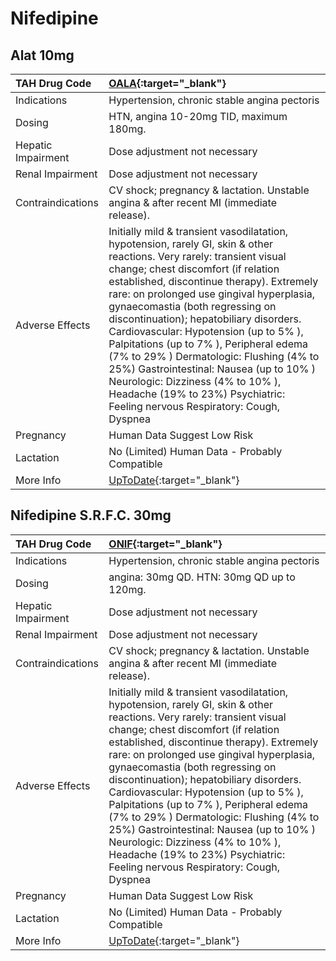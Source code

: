 # Nifedipine

## Alat 10mg

| TAH Drug Code      | [OALA](https://www.tahsda.org.tw/drugs/hissearch.php?drug_code=OALA){:target="_blank"}                                                                                                                                                                                                                                                                                                                                                                                                                                                                                                                                             |
|:-------------------|:-----------------------------------------------------------------------------------------------------------------------------------------------------------------------------------------------------------------------------------------------------------------------------------------------------------------------------------------------------------------------------------------------------------------------------------------------------------------------------------------------------------------------------------------------------------------------------------------------------------------------------------|
| Indications        | Hypertension, chronic stable angina pectoris                                                                                                                                                                                                                                                                                                                                                                                                                                                                                                                                                                                       |
| Dosing             | HTN, angina 10-20mg TID, maximum 180mg.                                                                                                                                                                                                                                                                                                                                                                                                                                                                                                                                                                                            |
| Hepatic Impairment | Dose adjustment not necessary                                                                                                                                                                                                                                                                                                                                                                                                                                                                                                                                                                                                      |
| Renal Impairment   | Dose adjustment not necessary                                                                                                                                                                                                                                                                                                                                                                                                                                                                                                                                                                                                      |
| Contraindications  | CV shock; pregnancy & lactation. Unstable angina & after recent MI (immediate release).                                                                                                                                                                                                                                                                                                                                                                                                                                                                                                                                            |
| Adverse Effects    | Initially mild & transient vasodilatation, hypotension, rarely GI, skin & other reactions. Very rarely: transient visual change; chest discomfort (if relation established, discontinue therapy). Extremely rare: on prolonged use gingival hyperplasia, gynaecomastia (both regressing on discontinuation); hepatobiliary disorders. Cardiovascular: Hypotension (up to 5% ), Palpitations (up to 7% ), Peripheral edema (7% to 29% ) Dermatologic: Flushing (4% to 25%) Gastrointestinal: Nausea (up to 10% ) Neurologic: Dizziness (4% to 10% ), Headache (19% to 23%) Psychiatric: Feeling nervous Respiratory: Cough, Dyspnea |
| Pregnancy          | Human Data Suggest Low Risk                                                                                                                                                                                                                                                                                                                                                                                                                                                                                                                                                                                                        |
| Lactation          | No (Limited) Human Data - Probably Compatible                                                                                                                                                                                                                                                                                                                                                                                                                                                                                                                                                                                      |
| More Info          | [UpToDate](https://www.uptodate.com/contents/nifedipine-drug-information){:target="_blank"}                                                                                                                                                                                                                                                                                                                                                                                                                                                                                                                                        |

## Nifedipine S.R.F.C. 30mg

| TAH Drug Code      | [ONIF](https://www.tahsda.org.tw/drugs/hissearch.php?drug_code=ONIF){:target="_blank"}                                                                                                                                                                                                                                                                                                                                                                                                                                                                                                                                             |
|:-------------------|:-----------------------------------------------------------------------------------------------------------------------------------------------------------------------------------------------------------------------------------------------------------------------------------------------------------------------------------------------------------------------------------------------------------------------------------------------------------------------------------------------------------------------------------------------------------------------------------------------------------------------------------|
| Indications        | Hypertension, chronic stable angina pectoris                                                                                                                                                                                                                                                                                                                                                                                                                                                                                                                                                                                       |
| Dosing             | angina: 30mg QD. HTN: 30mg QD up to 120mg.                                                                                                                                                                                                                                                                                                                                                                                                                                                                                                                                                                                         |
| Hepatic Impairment | Dose adjustment not necessary                                                                                                                                                                                                                                                                                                                                                                                                                                                                                                                                                                                                      |
| Renal Impairment   | Dose adjustment not necessary                                                                                                                                                                                                                                                                                                                                                                                                                                                                                                                                                                                                      |
| Contraindications  | CV shock; pregnancy & lactation. Unstable angina & after recent MI (immediate release).                                                                                                                                                                                                                                                                                                                                                                                                                                                                                                                                            |
| Adverse Effects    | Initially mild & transient vasodilatation, hypotension, rarely GI, skin & other reactions. Very rarely: transient visual change; chest discomfort (if relation established, discontinue therapy). Extremely rare: on prolonged use gingival hyperplasia, gynaecomastia (both regressing on discontinuation); hepatobiliary disorders. Cardiovascular: Hypotension (up to 5% ), Palpitations (up to 7% ), Peripheral edema (7% to 29% ) Dermatologic: Flushing (4% to 25%) Gastrointestinal: Nausea (up to 10% ) Neurologic: Dizziness (4% to 10% ), Headache (19% to 23%) Psychiatric: Feeling nervous Respiratory: Cough, Dyspnea |
| Pregnancy          | Human Data Suggest Low Risk                                                                                                                                                                                                                                                                                                                                                                                                                                                                                                                                                                                                        |
| Lactation          | No (Limited) Human Data - Probably Compatible                                                                                                                                                                                                                                                                                                                                                                                                                                                                                                                                                                                      |
| More Info          | [UpToDate](https://www.uptodate.com/contents/nifedipine-drug-information){:target="_blank"}                                                                                                                                                                                                                                                                                                                                                                                                                                                                                                                                        |

